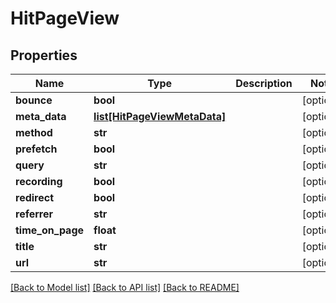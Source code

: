 # HitPageView

## Properties
Name | Type | Description | Notes
------------ | ------------- | ------------- | -------------
**bounce** | **bool** |  | [optional] 
**meta_data** | [**list[HitPageViewMetaData]**](HitPageViewMetaData.md) |  | [optional] 
**method** | **str** |  | [optional] 
**prefetch** | **bool** |  | [optional] 
**query** | **str** |  | [optional] 
**recording** | **bool** |  | [optional] 
**redirect** | **bool** |  | [optional] 
**referrer** | **str** |  | [optional] 
**time_on_page** | **float** |  | [optional] 
**title** | **str** |  | [optional] 
**url** | **str** |  | [optional] 

[[Back to Model list]](../README.md#documentation-for-models) [[Back to API list]](../README.md#documentation-for-api-endpoints) [[Back to README]](../README.md)



